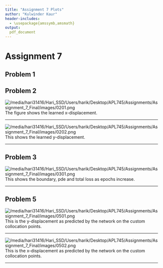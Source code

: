 ```yaml
---
title: "Assignment 7 Plots"
author: "Kulwinder Kaur"
header-includes:
  - \usepackage{amssymb,amsmath}
output: 
  pdf_document
---
```


# Assignment 7

## Problem 1

## Problem 2

![/media/hari31416/Hari_SSD/Users/harik/Desktop/APL745/Assignments/Assignment_7_Final/images/0201.png](/media/hari31416/Hari_SSD/Users/harik/Desktop/APL745/Assignments/Assignment_7_Final/images/0201.png)
The figure shows the learned x-displacement.

---

![/media/hari31416/Hari_SSD/Users/harik/Desktop/APL745/Assignments/Assignment_7_Final/images/0202.png](/media/hari31416/Hari_SSD/Users/harik/Desktop/APL745/Assignments/Assignment_7_Final/images/0202.png)
This shows the learned y-displacement.

---

## Problem 3

![/media/hari31416/Hari_SSD/Users/harik/Desktop/APL745/Assignments/Assignment_7_Final/images/0301.png](/media/hari31416/Hari_SSD/Users/harik/Desktop/APL745/Assignments/Assignment_7_Final/images/0301.png)
This shows the boundary, pde and total loss as epochs increase.

---

## Problem 5

![/media/hari31416/Hari_SSD/Users/harik/Desktop/APL745/Assignments/Assignment_7_Final/images/0501.png](/media/hari31416/Hari_SSD/Users/harik/Desktop/APL745/Assignments/Assignment_7_Final/images/0501.png)
This is the y-displacement as predicted by the network on the custom collocation points.

---

![/media/hari31416/Hari_SSD/Users/harik/Desktop/APL745/Assignments/Assignment_7_Final/images/0502.png](/media/hari31416/Hari_SSD/Users/harik/Desktop/APL745/Assignments/Assignment_7_Final/images/0502.png)
This is the x-displacement as predicted by the network on the custom collocation points.

---
